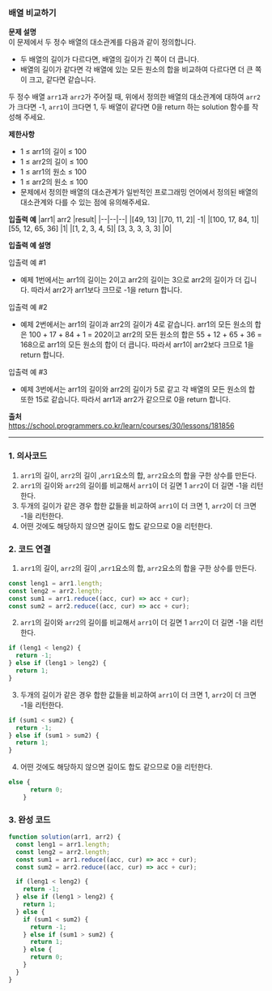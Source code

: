 ### 배열 비교하기

**문제 설명**  
이 문제에서 두 정수 배열의 대소관계를 다음과 같이 정의합니다.

- 두 배열의 길이가 다르다면, 배열의 길이가 긴 쪽이 더 큽니다.
- 배열의 길이가 같다면 각 배열에 있는 모든 원소의 합을 비교하여 다르다면 더 큰 쪽이 크고, 같다면 같습니다.

두 정수 배열 `arr1`과 `arr2`가 주어질 때, 위에서 정의한 배열의 대소관계에 대하여 `arr2`가 크다면 -1, `arr1`이 크다면 1, 두 배열이 같다면 0을 return 하는 solution 함수를 작성해 주세요.

**제한사항**

- 1 ≤ arr1의 길이 ≤ 100
- 1 ≤ arr2의 길이 ≤ 100
- 1 ≤ arr1의 원소 ≤ 100
- 1 ≤ arr2의 원소 ≤ 100
- 문제에서 정의한 배열의 대소관계가 일반적인 프로그래밍 언어에서 정의된 배열의 대소관계와 다를 수 있는 점에 유의해주세요.

**입출력 예**
|arr1| arr2 |result|
|--|--|--|
|[49, 13] |[70, 11, 2]| -1|
|[100, 17, 84, 1]| [55, 12, 65, 36] |1|
|[1, 2, 3, 4, 5]| [3, 3, 3, 3, 3] |0|

**입출력 예 설명**

입출력 예 #1

- 예제 1번에서는 arr1의 길이는 2이고 arr2의 길이는 3으로 arr2의 길이가 더 깁니다. 따라서 arr2가 arr1보다 크므로 -1을 return 합니다.

입출력 예 #2

- 예제 2번에서는 arr1의 길이과 arr2의 길이가 4로 같습니다. arr1의 모든 원소의 합은 100 + 17 + 84 + 1 = 202이고 arr2의 모든 원소의 합은 55 + 12 + 65 + 36 = 168으로 arr1의 모든 원소의 합이 더 큽니다. 따라서 arr1이 arr2보다 크므로 1을 return 합니다.

입출력 예 #3

- 예제 3번에서는 arr1의 길이와 arr2의 길이가 5로 같고 각 배열의 모든 원소의 합 또한 15로 같습니다. 따라서 arr1과 arr2가 같으므로 0을 return 합니다.

**출처**  
https://school.programmers.co.kr/learn/courses/30/lessons/181856

---

### 1. 의사코드

1. `arr1`의 길이, `arr2`의 길이 ,`arr1`요소의 합, `arr2`요소의 합을 구한 상수를 만든다.
2. `arr1`의 길이와 `arr2`의 길이를 비교해서 `arr1`이 더 길면 1 `arr2`이 더 길면 -1을 리턴한다.
3. 두개의 길이가 같은 경우 합한 값들을 비교하여 `arr1`이 더 크면 1, `arr2`이 더 크면 -1을 리턴한다.
4. 어떤 것에도 해당하지 않으면 길이도 합도 같으므로 0을 리턴한다.

### 2. 코드 연결

1. `arr1`의 길이, `arr2`의 길이 ,`arr1`요소의 합, `arr2`요소의 합을 구한 상수를 만든다.

```javascript
const leng1 = arr1.length;
const leng2 = arr2.length;
const sum1 = arr1.reduce((acc, cur) => acc + cur);
const sum2 = arr2.reduce((acc, cur) => acc + cur);
```

2. `arr1`의 길이와 `arr2`의 길이를 비교해서 `arr1`이 더 길면 1 `arr2`이 더 길면 -1을 리턴한다.

```javascript
if (leng1 < leng2) {
  return -1;
} else if (leng1 > leng2) {
  return 1;
}
```

3. 두개의 길이가 같은 경우 합한 값들을 비교하여 `arr1`이 더 크면 1, `arr2`이 더 크면 -1을 리턴한다.

```javascript
if (sum1 < sum2) {
  return -1;
} else if (sum1 > sum2) {
  return 1;
}
```

4. 어떤 것에도 해당하지 않으면 길이도 합도 같으므로 0을 리턴한다.

```javascript
else {
      return 0;
    }
```

### 3. 완성 코드

```javascript
function solution(arr1, arr2) {
  const leng1 = arr1.length;
  const leng2 = arr2.length;
  const sum1 = arr1.reduce((acc, cur) => acc + cur);
  const sum2 = arr2.reduce((acc, cur) => acc + cur);

  if (leng1 < leng2) {
    return -1;
  } else if (leng1 > leng2) {
    return 1;
  } else {
    if (sum1 < sum2) {
      return -1;
    } else if (sum1 > sum2) {
      return 1;
    } else {
      return 0;
    }
  }
}
```
